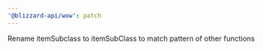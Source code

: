 ```yaml
---
'@blizzard-api/wow': patch
---
```


Rename itemSubclass to itemSubClass to match pattern of other functions

